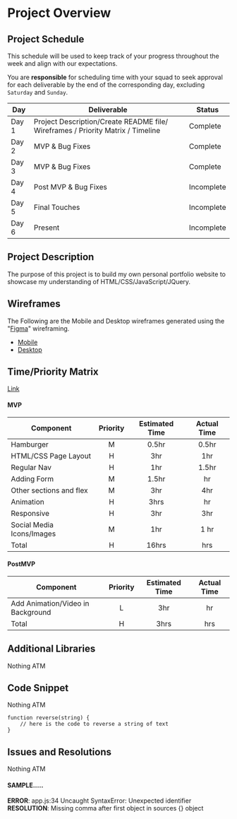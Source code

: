 # Project Overview

## Project Schedule

This schedule will be used to keep track of your progress throughout the week and align with our expectations.  

You are **responsible** for scheduling time with your squad to seek approval for each deliverable by the end of the corresponding day, excluding `Saturday` and `Sunday`.

|  Day | Deliverable | Status
|---|---| ---|
|Day 1| Project Description/Create README file/ Wireframes / Priority Matrix / Timeline  | Complete
|Day 2| MVP & Bug Fixes | Complete
|Day 3| MVP & Bug Fixes  | Complete
|Day 4| Post MVP & Bug Fixes| Incomplete
|Day 5| Final Touches | Incomplete
|Day 6| Present | Incomplete


## Project Description

The purpose of this project is to build my own personal portfolio website to showcase my understanding of HTML/CSS/JavaScript/JQuery.


## Wireframes


The Following are the Mobile and Desktop wireframes generated using the "[Figma](https://www.figma.com/)" wireframing. 
- [Mobile](https://imgur.com/KhGG0Lu)
- [Desktop](https://imgur.com/ZilJfjm)


## Time/Priority Matrix 

[Link](https://res.cloudinary.com/dt5sp9nsn/image/upload/v1633729974/Project1-portfolio/Time_Priority_Matrix_gvlwax.jpg)


#### MVP
| Component | Priority | Estimated Time | Actual Time |
| --- | :---: |  :---: | :---: | 
| Hamburger | M | 0.5hr | 0.5hr |
| HTML/CSS Page Layout | H | 3hr | 1hr |
| Regular Nav | H | 1hr | 1.5hr |  
| Adding Form | M | 1.5hr|  hr | 
| Other sections and flex| M | 3hr | 4hr|
| Animation | H | 3hrs|  hr | 
| Responsive | H | 3hr | 3hr | 
| Social Media Icons/Images | M | 1hr | 1 hr |
| Total | H | 16hrs| hrs |

#### PostMVP
| Component | Priority | Estimated Time | Actual Time |
| --- | :---: |  :---: | :---: | 
| Add Animation/Video in Background | L | 3hr | hr |
| Total | H | 3hrs| hrs |

## Additional Libraries
 Nothing ATM

## Code Snippet

Nothing ATM

```
function reverse(string) {
	// here is the code to reverse a string of text
}
```

## Issues and Resolutions
 Nothing ATM

#### SAMPLE.....
**ERROR**: app.js:34 Uncaught SyntaxError: Unexpected identifier                                
**RESOLUTION**: Missing comma after first object in sources {} object
